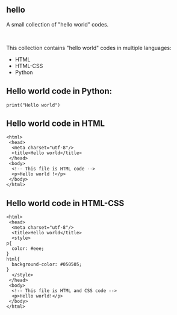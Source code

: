 <html>
 <body>
  <h2>hello</h2>
  <p>A small collection of "hello world" codes.</p><br/>
  <p>This collection contains "hello world" codes in multiple languages:</p>
  <ul>
   <li>HTML</li>
   <li>HTML-CSS</li>
   <li>Python</li>
  </ul>
  <h2>Hello world code in Python:</h2>
  <code>print("Hello world")</code>
  <h2>Hello world code in HTML</h2>
  <pre><code>&#60;html&#62;
 &#60;head&#62;
  &#60;meta charset="utf-8"/&#62;
  &#60;title&#62;Hello world&#60;/title&#62;
 &#60;/head&#62;
 &#60;body&#62;
  &#60;!-- This file is HTML code --&#62;
  &#60;p&#62;Hello world !&#60;/p&#62;
 &#60;/body&#62;
&#60;/html&#62;</code></pre>
  <h2>Hello world code in HTML-CSS</h2>
  <pre><code>&#60;html&#62;
 &#60;head&#62;
  &#60;meta charset="utf-8"/&#62;
  &#60;title&#62;Hello world&#60;/title&#62;
  &#60;style&#62;
p{
  color: #eee;
}
html{
  background-color: #050505;
}
  &#60;/style&#62;
 &#60;/head&#62;
 &#60;body&#62;
  &#60;!-- This file is HTML and CSS code --&#62;
  &#60;p&#62;Hello world!&#60;/p&#62;
 &#60;/body&#62;
&#60;/html&#62;
</code></pre>
 </body>
</html>
